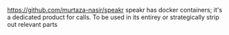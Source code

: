 https://github.com/murtaza-nasir/speakr
speakr has docker containers; it's a dedicated product for calls. To be used in its entirey  or strategically strip out relevant parts
